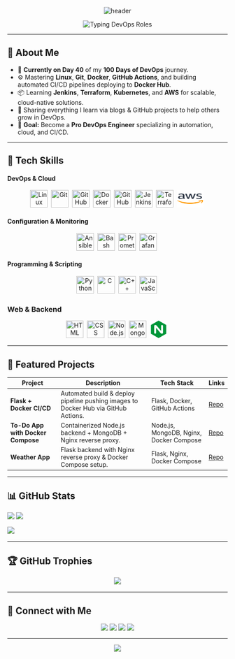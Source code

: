 <p align="center">
  <img src="https://capsule-render.vercel.app/api?type=waving&color=gradient&customColorList=0,2,5&height=200&section=header&text=Hi,%20I'm%20Ritesh%20Singh%20🚀&fontSize=35&fontColor=ffffff&animation=scaleIn&fontAlignY=35&font=JetBrains+Mono" alt="header" />
</p>

<!-- Typing Animation -->
<p align="center">
  <img src="https://readme-typing-svg.herokuapp.com?font=JetBrains+Mono&size=26&duration=4000&pause=1000&center=true&vCenter=true&color=00C4B4&width=800&lines=🚀+Aspiring+DevOps+Engineer;☁️+Cloud+%7C+CI%2FCD+%7C+GitHub+Actions;🔁+Automation+%7C+Docker+%7C+Jenkins;❤️+Open+Source+%7C+Linux+Enthusiast" alt="Typing DevOps Roles" />
</p>

---

## 👋 About Me
- 📅 **Currently on Day 40** of my **100 Days of DevOps** journey.  
- ⚙️ Mastering **Linux**, **Git**, **Docker**, **GitHub Actions**, and building automated CI/CD pipelines deploying to **Docker Hub**.  
- 📦 Learning **Jenkins**, **Terraform**, **Kubernetes**, and **AWS** for scalable, cloud-native solutions.  
- 📝 Sharing everything I learn via blogs & GitHub projects to help others grow in DevOps.  
- 🎯 **Goal:** Become a **Pro DevOps Engineer** specializing in automation, cloud, and CI/CD.

---

## 🔧 Tech Skills

#### **DevOps & Cloud**

<p align="center">
<img src="https://cdn.jsdelivr.net/gh/devicons/devicon/icons/linux/linux-original.svg" title="Linux" width="40" height="40" />&nbsp;
<img src="https://cdn.jsdelivr.net/gh/devicons/devicon/icons/git/git-original.svg" title="Git" width="40" height="40" />&nbsp;
<img src="https://cdn.jsdelivr.net/gh/devicons/devicon/icons/github/github-original.svg" title="GitHub" width="40" height="40" />&nbsp;
<img src="https://cdn.jsdelivr.net/gh/devicons/devicon/icons/docker/docker-original.svg" title="Docker" width="40" height="40" />&nbsp;
<img src="https://raw.githubusercontent.com/simple-icons/simple-icons/develop/icons/githubactions.svg" title="GitHub Actions" width="40" height="40" />&nbsp;
<img src="https://cdn.jsdelivr.net/gh/devicons/devicon/icons/jenkins/jenkins-original.svg" title="Jenkins" width="40" height="40" />&nbsp;
<img src="https://cdn.jsdelivr.net/gh/devicons/devicon/icons/terraform/terraform-original.svg" title="Terraform" width="40" height="40" />&nbsp;
<img src="https://raw.githubusercontent.com/devicons/devicon/master/icons/amazonwebservices/amazonwebservices-original-wordmark.svg" title="AWS" width="60" height="40" />&nbsp;
</p>

#### **Configuration & Monitoring**
 <p align="center"> 
<img src="https://cdn.jsdelivr.net/gh/devicons/devicon/icons/ansible/ansible-original.svg" title="Ansible" width="40" height="40" />&nbsp;
<img src="https://cdn.jsdelivr.net/gh/devicons/devicon/icons/bash/bash-original.svg" title="Bash" width="40" height="40" />&nbsp;
<img src="https://www.vectorlogo.zone/logos/prometheusio/prometheusio-icon.svg" title="Prometheus" width="40" height="40" />&nbsp;
<img src="https://www.vectorlogo.zone/logos/grafana/grafana-icon.svg" title="Grafana" width="40" height="40" />&nbsp;
</p>

#### **Programming & Scripting**
<p align="center">
<img src="https://cdn.jsdelivr.net/gh/devicons/devicon/icons/python/python-original.svg" title="Python" width="40" height="40" />&nbsp;
<img src="https://cdn.jsdelivr.net/gh/devicons/devicon/icons/c/c-original.svg" title="C" width="40" height="40" />&nbsp;
<img src="https://cdn.jsdelivr.net/gh/devicons/devicon/icons/cplusplus/cplusplus-original.svg" title="C++" width="40" height="40" />&nbsp;
<img src="https://cdn.jsdelivr.net/gh/devicons/devicon/icons/javascript/javascript-original.svg" title="JavaScript" width="40" height="40" />&nbsp;
</p>

### **Web & Backend**
<p align="center">
<img src="https://cdn.jsdelivr.net/gh/devicons/devicon/icons/html5/html5-original.svg" title="HTML" width="40" height="40" />&nbsp;
<img src="https://cdn.jsdelivr.net/gh/devicons/devicon/icons/css3/css3-original.svg" title="CSS" width="40" height="40" />&nbsp;
<img src="https://cdn.jsdelivr.net/gh/devicons/devicon/icons/nodejs/nodejs-original.svg" title="Node.js" width="40" height="40" />&nbsp;
<img src="https://cdn.jsdelivr.net/gh/devicons/devicon/icons/mongodb/mongodb-original.svg" title="MongoDB" width="40" height="40" />&nbsp;
<img src="https://raw.githubusercontent.com/devicons/devicon/master/icons/nginx/nginx-original.svg" title="Nginx" width="40" height="40" />&nbsp;
</p>

---

## 🚀 Featured Projects
| Project | Description | Tech Stack | Links |
|---------|-------------|-----------|-------|
| **Flask + Docker CI/CD** | Automated build & deploy pipeline pushing images to Docker Hub via GitHub Actions. | Flask, Docker, GitHub Actions | [Repo](#) |
| **To-Do App with Docker Compose** | Containerized Node.js backend + MongoDB + Nginx reverse proxy. | Node.js, MongoDB, Nginx, Docker Compose | [Repo](#) |
| **Weather App** | Flask backend with Nginx reverse proxy & Docker Compose setup. | Flask, Nginx, Docker Compose | [Repo](#) |

---

## 📊 GitHub Stats
<p align="left">

<!-- Stats Card -->
<img src="https://github-readme-stats.vercel.app/api?username=ritesh355&show_icons=true&theme=tokyonight&hide=issues,contribs&card_width=420" />

<!-- Top Languages Card -->
<img src="https://github-readme-stats.vercel.app/api/top-langs/?username=ritesh355&layout=compact&theme=tokyonight&card_width=420" />

</p>



  <p align="left">
  <img src="https://streak-stats.demolab.com?user=ritesh355&theme=tokyonight&hide_border=true&nocache=1" />

</p>

---

## 🏆 GitHub Trophies
<p align="center">
  <img src="https://github-profile-trophy.vercel.app/?username=ritesh355&theme=radical&no-frame=true&column=4" />


</p>


---

## 📢 Connect with Me
<p align="center">
  <a href="https://ritesh-devops.hashnode.dev" target="_blank"><img src="https://img.shields.io/badge/Hashnode-2962FF?style=for-the-badge&logo=hashnode&logoColor=white" /></a>
  <a href="https://linkedin.com/in/ritesh-singh-092b84340" target="_blank"><img src="https://img.shields.io/badge/LinkedIn-0077B5?style=for-the-badge&logo=linkedin&logoColor=white" /></a>
  <a href="https://github.com/ritesh355" target="_blank"><img src="https://img.shields.io/badge/GitHub-100000?style=for-the-badge&logo=github&logoColor=white" /></a>
  <a href="https://x.com/RITESH1697444" target="_blank"><img src="https://img.shields.io/badge/X-000000?style=for-the-badge&logo=x&logoColor=white" /></a>
</p>

---

<p align="center">
  <img src="https://capsule-render.vercel.app/api?type=waving&color=0A192F&height=200&section=header&text=⚡%20Keep%20learning,%20keep%20building,%20stay%20consistent&fontSize=28&fontColor=39FF14&animation=fadeIn&fontAlignY=35" />
</p>
